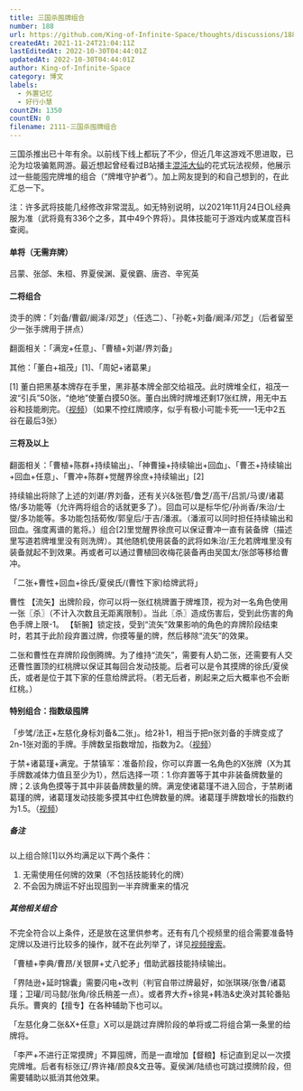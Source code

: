 ```yaml
---
title: 三国杀囤牌组合
number: 188
url: https://github.com/King-of-Infinite-Space/thoughts/discussions/188
createdAt: 2021-11-24T21:04:11Z
lastEditedAt: 2022-10-30T04:44:01Z
updatedAt: 2022-10-30T04:44:01Z
author: King-of-Infinite-Space
category: 博文
labels:
  - 外置记忆
  - 好行小慧
countZH: 1350
countEN: 0
filename: 2111-三国杀囤牌组合
---
```


三国杀推出已十年有余。以前线下线上都玩了不少，但近几年这游戏不思进取，已沦为垃圾骗氪网游。最近想起曾经看过B站播主[混沌大仙](https://space.bilibili.com/60232652)的花式玩法视频，他展示过一些能囤完牌堆的组合（“牌堆守护者”）。加上网友提到的和自己想到的，在此汇总一下。

注：许多武将技能几经修改非常混乱。如无特别说明，以2021年11月24日OL经典服为准（武将竟有336个之多，其中49个界将）。具体技能可于游戏内或某度百科查阅。

#### 单将（无需弃牌）

吕蒙、张郃、朱桓、界夏侯渊、夏侯霸、唐咨、辛宪英

#### 二将组合

烫手的牌：「刘备/曹叡/阚泽/邓芝」（任选二）、「孙乾+刘备/阚泽/邓芝」（后者留至少一张手牌用于拼点）

翻面相关：「满宠+任意」、「曹植+刘谌/界刘备」

其他：「董白+祖茂」[1]、「周妃+诸葛果」

[1] 董白把黑基本牌存在手里，黑非基本牌全部交给祖茂。此时牌堆全红，祖茂一波“引兵”50张，“绝地”使董白摸50张。董白出牌时牌堆还剩17张红牌，用无中五谷和技能刷完。（[视频](https://www.bilibili.com/video/BV1kW411v7nh)）（如果不控红牌顺序，似乎有极小可能卡死——1无中2五谷在最后3张）

#### 三将及以上

翻面相关：「曹植+陈群+持续输出」、「神曹操+持续输出+回血」、「曹丕+持续输出+回血+任意」、「曹冲+陈群+觉醒界徐庶+持续输出」[2]

持续输出将除了上述的刘谌/界刘备，还有关兴&张苞/鲁芝/高干/吕凯/马谡/诸葛恪/多功能等（允许两将组合的话就更多了）。回血可以是标华佗/孙尚香/朱治/士燮/多功能等。多功能包括荀攸/郭皇后/于吉/潘淑。（潘淑可以同时担任持续输出和回血。强度离谱的氪将。）组合[2]里觉醒界徐庶可以保证曹冲一直有装备牌（描述里写道若牌堆里没有则洗牌）。其他随机使用装备的武将如朱治/王允若牌堆里没有装备就起不到效果。再或者可以通过曹植回收梅花装备再由吴国太/张郃等移给曹冲。

「二张+曹性+回血+徐氏/夏侯氏/(曹性下家)给牌武将」

曹性
【流矢】出牌阶段，你可以将一张红桃牌置于牌堆顶，视为对一名角色使用一张〖杀〗（不计入次数且无距离限制）。当此〖杀〗造成伤害后，受到此伤害的角色手牌上限-1。
【斩腕】锁定技，受到“流矢”效果影响的角色的弃牌阶段结束时，若其于此阶段弃置过牌，你摸等量的牌，然后移除“流矢”的效果。

二张和曹性在弃牌阶段倒腾牌。为了维持“流矢”，需要有人奶二张，还需要有人交还曹性置顶的红桃牌以保证其每回合发动技能。后者可以是令其摸牌的徐氏/夏侯氏，或者是位于其下家的任意给牌武将。（若无后者，刷起来之后大概率也不会断红桃。）

#### 特别组合：指数级囤牌

「步骘/法正+左慈化身标刘备&二张」。给2补1，相当于把n张刘备的手牌变成了2n-1张对面的手牌。手牌数呈指数增加，指数为2。（[视频](https://www.bilibili.com/video/BV1Db411F7PT?spm_id_from=333.999.0.0)）

于禁+诸葛瑾+满宠。于禁镇军：准备阶段，你可以弃置一名角色的X张牌（X为其手牌数减体力值且至少为1），然后选择一项：1.你弃置等于其中非装备牌数量的牌；2.该角色摸等于其中非装备牌数量的牌。满宠使诸葛瑾不进入回合，于禁刷诸葛瑾的牌，诸葛瑾发动技能多摸其中红色牌数量的牌。诸葛瑾手牌数增长的指数约为1.5。（[视频](https://www.bilibili.com/video/BV1px41157hn)）

##### 备注

以上组合除[1]以外均满足以下两个条件：
1. 无需使用任何牌的效果（不包括技能转化的牌）
2. 不会因为牌运不好出现囤到一半弃牌重来的情况


##### 其他相关组合

不完全符合以上条件，还是放在这里供参考。还有有几个视频里的组合需要准备特定牌以及进行比较多的操作，就不在此列举了，详见[视频搜索](https://space.bilibili.com/60232652/search/video?keyword=%E5%AE%88%E6%8A%A4%E8%80%85)。

「曹植+李典/曹昂/关银屏+丈八蛇矛」借助武器技能持续输出。

「界陆逊+延时锦囊」需要闪电+改判（判官自带过牌最好，如张琪瑛/张鲁/诸葛瑾；卫瓘/司马懿/张角/徐氏稍差一点）。或者界大乔+徐晃+韩浩&史涣对其轮番贴兵乐。曹爽的【擅专】在各种辅助下也可以。

「左慈化身二张&X+任意」X可以是跳过弃牌阶段的单将或二将组合第一条里的给牌将。

「李严+不进行正常摸牌」不算囤牌，而是一直增加【督粮】标记直到足以一次摸完牌堆。后者有标张辽/界许褚/颜良&文丑等。夏侯渊/陆绩也可跳过摸牌阶段，但需要辅助以抵消其他效果。
<img src='https://count.lnfinite.space/post/39.svg?plus=1' width='0' height='0' />
